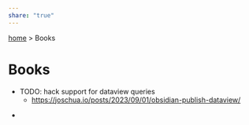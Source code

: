 ```yaml
---  
share: "true"  
---  
```

[ home](/index.md) > Books  
# Books  
- TODO: hack support for dataview queries  
  - https://joschua.io/posts/2023/09/01/obsidian-publish-dataview/  
<div><ul class="dataview list-view-ul"><li><span></span></li></ul></div>  
